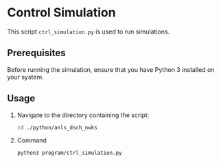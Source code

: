 # Control Simulation

This script `ctrl_simulation.py` is used to run simulations.

## Prerequisites

Before running the simulation, ensure that you have Python 3 installed on your system.

## Usage

1. Navigate to the directory containing the script:
   
   ```bash
   cd ./python/anls_dsch_nwks
2. Command
   ```bash
   python3 program/ctrl_simulation.py
